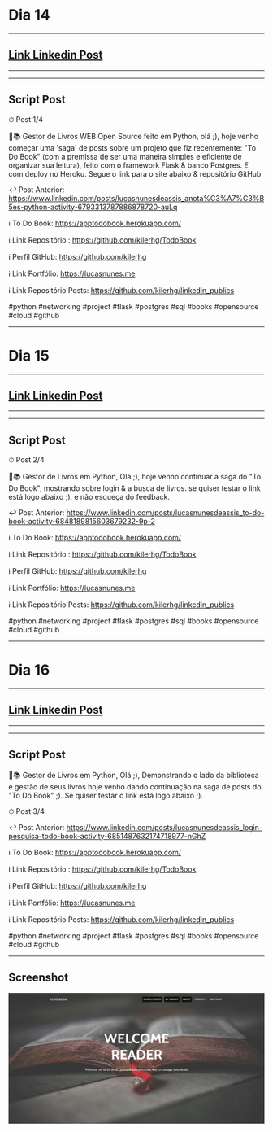 # Dia 14

---
## [Link Linkedin Post](https://www.linkedin.com/posts/lucasnunesdeassis_to-do-book-activity-6848189815603679232-9p-2)
---
---
## Script Post

⏱ Post 1/4


🐍📚 Gestor de Livros WEB Open Source feito em Python, olá ;), hoje venho começar uma 'saga' de posts sobre um projeto que fiz recentemente: "To Do Book" (com a premissa de ser uma maneira simples e eficiente de organizar sua leitura), feito com o framework Flask & banco Postgres. E com deploy no Heroku. Segue o link para o site abaixo & repositório GitHub.


↩️ Post Anterior: https://www.linkedin.com/posts/lucasnunesdeassis_anota%C3%A7%C3%B5es-python-activity-6793313787886878720-auLq


ℹ️ To Do Book: https://apptodobook.herokuapp.com/


ℹ️ Link Repositório : https://github.com/kilerhg/TodoBook


ℹ️ Perfil GitHub: https://github.com/kilerhg


ℹ️ Link Portfólio: https://lucasnunes.me


ℹ️ Link Repositório Posts: https://github.com/kilerhg/linkedin_publics



#python #networking #project #flask #postgres #sql #books #opensource #cloud #github 

---

# Dia 15

---
## [Link Linkedin Post]()
---
---
## Script Post

⏱ Post 2/4


🐍📚 Gestor de Livros em Python, Olá ;), hoje venho continuar a saga do "To Do Book", mostrando sobre login & a busca de livros. se quiser testar o link está logo abaixo ;), e não esqueça do feedback.


↩️ Post Anterior: https://www.linkedin.com/posts/lucasnunesdeassis_to-do-book-activity-6848189815603679232-9p-2


ℹ️ To Do Book: https://apptodobook.herokuapp.com/


ℹ️ Link Repositório : https://github.com/kilerhg/TodoBook


ℹ️ Perfil GitHub: https://github.com/kilerhg


ℹ️ Link Portfólio: https://lucasnunes.me


ℹ️ Link Repositório Posts: https://github.com/kilerhg/linkedin_publics



#python #networking #project #flask #postgres #sql #books #opensource #cloud #github 

---

# Dia 16

---
## [Link Linkedin Post](https://www.linkedin.com/posts/lucasnunesdeassis_to-do-book-activity-6848189815603679232-9p-2)
---
---
## Script Post

🐍📚 Gestor de Livros em Python, Olá ;), Demonstrando o lado da biblioteca e gestão de seus livros hoje venho dando continuação na saga de posts do "To Do Book" ;). Se quiser testar o link está logo abaixo ;).

⏱ Post 3/4

↩️ Post Anterior: https://www.linkedin.com/posts/lucasnunesdeassis_login-pesquisa-todo-book-activity-6851487632174718977-nGhZ


ℹ️ To Do Book: https://apptodobook.herokuapp.com/


ℹ️ Link Repositório : https://github.com/kilerhg/TodoBook


ℹ️ Perfil GitHub: https://github.com/kilerhg


ℹ️ Link Portfólio: https://lucasnunes.me


ℹ️ Link Repositório Posts: https://github.com/kilerhg/linkedin_publics


#python #networking #project #flask #postgres #sql #books #opensource #cloud #github 

---

## Screenshot
![foto](fotos/home_page.png)

